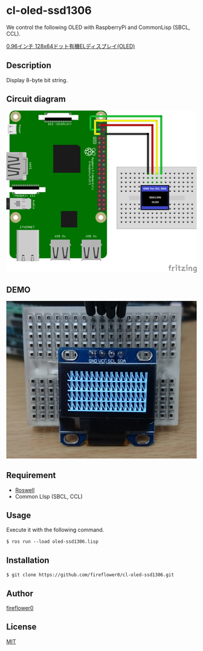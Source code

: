 # cl-oled-ssd1306

We control the following OLED with RaspberryPi and CommonLisp (SBCL, CCL).  

[0.96インチ 128x64ドット有機ELディスプレイ(OLED)](http://akizukidenshi.com/catalog/g/gP-12031/)

## Description

Display 8-byte bit string.  

## Circuit diagram

![CircuitDiagram](https://github.com/fireflower0/cl-oled-ssd1306/blob/master/img/circuit-diagram.png)  

## DEMO

![Demo](https://github.com/fireflower0/cl-oled-ssd1306/blob/master/img/oled_ssd1306.png)  

## Requirement

- [Roswell](https://github.com/roswell/roswell)
- Common LIsp (SBCL, CCL)

## Usage

Execute it with the following command.  

    $ ros run --load oled-ssd1306.lisp

## Installation

    $ git clone https://github.com/fireflower0/cl-oled-ssd1306.git

## Author

[fireflower0](https://twitter.com/fireflower0)

## License

[MIT](https://choosealicense.com/licenses/mit/)
